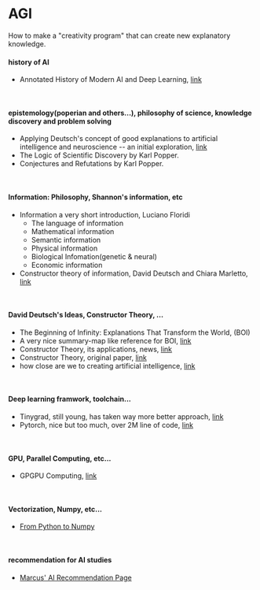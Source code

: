 # AGI
How to make a "creativity program" that can create new explanatory knowledge.

#### history of AI
- Annotated History of Modern AI and Deep Learning, [link](https://arxiv.org/abs/2212.11279)
<br/>

#### epistemology(poperian and others...), philosophy of science, knowledge discovery and problem solving
- Applying Deutsch's concept of good explanations to artificial intelligence and neuroscience -- an initial exploration, [link](https://arxiv.org/abs/2012.09318)
- The Logic of Scientific Discovery by Karl Popper.
- Conjectures and Refutations by Karl Popper.
<br/>

#### Information: Philosophy, Shannon's information, etc
- Information a very short introduction, Luciano Floridi
  - The language of information
  - Mathematical information
  - Semantic information
  - Physical information
  - Biological Infomation(genetic & neural)
  - Economic information
- Constructor theory of information, David Deutsch and Chiara Marletto, [link](https://royalsocietypublishing.org/doi/pdf/10.1098/rspa.2014.0540)  
<br/>

#### David Deutsch's Ideas, Constructor Theory, ...
- The Beginning of Infinity: Explanations That Transform the World, (BOI)
- A very nice summary-map like reference for BOI, [link](https://ceramic-sf.github.io/2023/10/24/quick-boi.html)
- Constructor Theory, its applications, news, [link](https://www.constructortheory.org/)
- Constructor Theory, original paper, [link](https://arxiv.org/abs/1210.7439)  
- how close are we to creating artificial intelligence, [link](https://aeon.co/essays/how-close-are-we-to-creating-artificial-intelligence)

<br/>

#### Deep learning framwork, toolchain...
- Tinygrad, still young, has taken way more better approach, [link](https://github.com/tinygrad/tinygrad)
- Pytorch, nice but too much, over 2M line of code, [link](https://github.com/pytorch/pytorch)
<br/>

#### GPU, Parallel Computing, etc...
- GPGPU Computing, [link](https://arxiv.org/abs/1408.6923)
<br/>

#### Vectorization, Numpy, etc...
- [From Python to Numpy](https://www.labri.fr/perso/nrougier/from-python-to-numpy/)<br/>
<br/>

#### recommendation for AI studies  
- [Marcus' AI Recommendation Page](http://www.hutter1.net/ai/introref.htm)
<br/>
